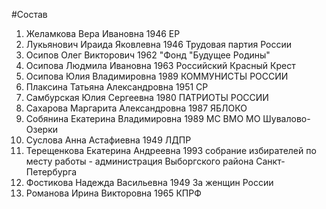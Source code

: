 #Состав
1. Желамкова Вера Ивановна 1946 ЕР
2. Лукьянович Ираида Яковлевна 1946 Трудовая партия России
3. Осипов Олег Викторович 1962 \"Фонд \"Будущее Родины\"
4. Осипова Людмила Ивановна 1963 Российский Красный Крест
5. Осипова Юлия Владимировна 1989 КОММУНИСТЫ РОССИИ
6. Плаксина Татьяна Александровна 1951 СР
7. Самбурская Юлия Сергеевна 1980 ПАТРИОТЫ РОССИИ
8. Сахарова Маргарита Александровна 1987 ЯБЛОКО
9. Собянина Екатерина Владимировна 1989 МС ВМО МО Шувалово-Озерки
10. Суслова Анна Астафиевна 1949 ЛДПР
11. Терещенкова Екатерина Андреевна 1993 собрание избирателей по месту работы - администрация Выборгского района Санкт-Петербурга
12. Фостикова Надежда Васильевна 1949 За женщин России
13. Романова Ирина Викторовна 1965 КПРФ
